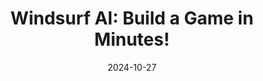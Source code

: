 ---
title: "Windsurf AI: Build a Game in Minutes!"
date: 2024-10-27
layout: course
description: "Learn to use Windsurf AI to quickly build a game similar to Chrome's offline dinosaur game. This tutorial covers setup, coding, and deployment."
categories: ["Prompt Engineering", "Coding", "Automation"]
duration: "10 minutes"
level: "Beginner"
tags: ["Windsurf", "AI", "Coding", "Game Development", "Prompt Engineering", "React"]
thumbnail: "https://i.ytimg.com/vi/ZEqSuggBKo8/sddefault.jpg"
videoId: "ZEqSuggBKo8"
sections:
  - title: "🎬 Introduction: Windsurf AI Overview"
    description: "Introduction to Windsurf AI and its capabilities; addressing viewer requests for a tutorial."
    timestamp: "00:00"
  - title: "💻 Getting Started: Setup and Installation"
    description: "Guidance on downloading Windsurf Editor and creating a new project; explanation of key bindings and theme selection."
    timestamp: "00:36"
  - title: "🛠️ Project Initialization: Creating a React App"
    description: "Steps to create a React app using Windsurf's terminal commands, handling potential npm issues, and showcasing the simplicity of the process."
    timestamp: "01:43"
  - title: "🚀 Building the Game: Coding with Windsurf AI"
    description: "Using Windsurf's AI capabilities to generate a sidescroller game based on a descriptive prompt; adding images and context to enhance generation."
    timestamp: "03:27"
  - title: "🎮 Game Play and High Scores"
    description: "Testing the generated game; highlighting the functionality, score tracking, and collision detection. Highlighting real-time code reflection and its advantages."
    timestamp: "07:53"
  - title: "💬  Chat-Based Coding Assistance"
    description: "Exploring Windsurf's chat feature for clarifying code sections; demonstrating how to interact with the AI for explanations and context."
    timestamp: "08:18"
  - title: "🎯 Conclusion & Next Steps"
    description: "Summary of the tutorial; promoting future videos covering deployment to a live website and other AI tool comparisons."
    timestamp: "09:24"

---